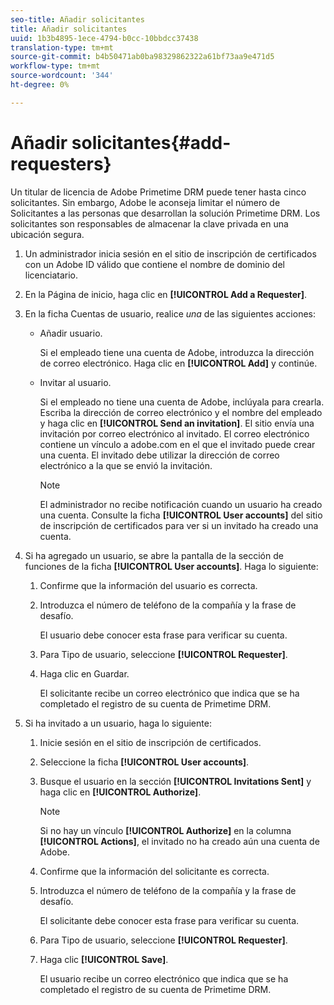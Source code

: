 ```yaml
---
seo-title: Añadir solicitantes
title: Añadir solicitantes
uuid: 1b3b4895-1ece-4794-b0cc-10bbdcc37438
translation-type: tm+mt
source-git-commit: b4b50471ab0ba98329862322a61bf73aa9e471d5
workflow-type: tm+mt
source-wordcount: '344'
ht-degree: 0%

---
```



# Añadir solicitantes{#add-requesters}

Un titular de licencia de Adobe Primetime DRM puede tener hasta cinco solicitantes. Sin embargo, Adobe le aconseja limitar el número de Solicitantes a las personas que desarrollan la solución Primetime DRM. Los solicitantes son responsables de almacenar la clave privada en una ubicación segura.

1. Un administrador inicia sesión en el sitio de inscripción de certificados con un Adobe ID válido que contiene el nombre de dominio del licenciatario.
1. En la Página de inicio, haga clic en **[!UICONTROL Add a Requester]**.
1. En la ficha Cuentas de usuario, realice *una* de las siguientes acciones:

   * Añadir usuario.

      Si el empleado tiene una cuenta de Adobe, introduzca la dirección de correo electrónico. Haga clic en **[!UICONTROL Add]** y continúe.
   * Invitar al usuario.

      Si el empleado no tiene una cuenta de Adobe, inclúyala para crearla. Escriba la dirección de correo electrónico y el nombre del empleado y haga clic en **[!UICONTROL Send an invitation]**. El sitio envía una invitación por correo electrónico al invitado. El correo electrónico contiene un vínculo a adobe.com en el que el invitado puede crear una cuenta. El invitado debe utilizar la dirección de correo electrónico a la que se envió la invitación.

      >[!NOTE]
      >
      >El administrador no recibe notificación cuando un usuario ha creado una cuenta. Consulte la ficha **[!UICONTROL User accounts]** del sitio de inscripción de certificados para ver si un invitado ha creado una cuenta.

1. Si ha agregado un usuario, se abre la pantalla de la sección de funciones de la ficha **[!UICONTROL User accounts]**. Haga lo siguiente:

   1. Confirme que la información del usuario es correcta.
   1. Introduzca el número de teléfono de la compañía y la frase de desafío.

      El usuario debe conocer esta frase para verificar su cuenta.
   1. Para Tipo de usuario, seleccione **[!UICONTROL Requester]**.
   1. Haga clic en Guardar.

      El solicitante recibe un correo electrónico que indica que se ha completado el registro de su cuenta de Primetime DRM.

1. Si ha invitado a un usuario, haga lo siguiente:

   1. Inicie sesión en el sitio de inscripción de certificados.
   1. Seleccione la ficha **[!UICONTROL User accounts]**.
   1. Busque el usuario en la sección **[!UICONTROL Invitations Sent]** y haga clic en **[!UICONTROL Authorize]**.

      >[!NOTE]
      >
      >Si no hay un vínculo **[!UICONTROL Authorize]** en la columna **[!UICONTROL Actions]**, el invitado no ha creado aún una cuenta de Adobe.

   1. Confirme que la información del solicitante es correcta.
   1. Introduzca el número de teléfono de la compañía y la frase de desafío.

      El solicitante debe conocer esta frase para verificar su cuenta.
   1. Para Tipo de usuario, seleccione **[!UICONTROL Requester]**.
   1. Haga clic **[!UICONTROL Save]**.

      El usuario recibe un correo electrónico que indica que se ha completado el registro de su cuenta de Primetime DRM.

